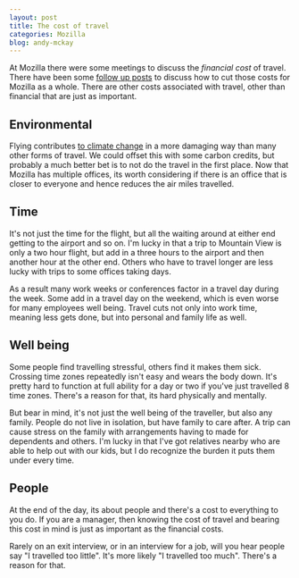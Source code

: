```yaml
---
layout: post
title: The cost of travel
categories: Mozilla
blog: andy-mckay
---
```


At Mozilla there were some meetings to discuss the *financial cost* of travel. There have been some <a href="http://christianheilmann.com/2014/02/16/how-i-save-money-when-traveling-for-work-san-franciscovalleyus/">follow up posts</a> to discuss how to cut those costs for Mozilla as a whole. There are other costs associated with travel, other than financial that are just as important.

Environmental
-------------

Flying contributes <a href="http://en.wikipedia.org/wiki/Environmental_impact_of_aviation#Total_climate_effects">to climate change</a> in a more damaging way than many other forms of travel. We could offset this with some carbon credits, but probably a much better bet is to not do the travel in the first place. Now that Mozilla has multiple offices, its worth considering if there is an office that is closer to everyone and hence reduces the air miles travelled.

Time
----

It's not just the time for the flight, but all the waiting around at either end getting to the airport and so on. I'm lucky in that a trip to Mountain View is only a two hour flight, but add in a three hours to the airport and then another hour at the other end. Others who have to travel longer are less lucky with trips to some offices taking days.

As a result many work weeks or conferences factor in a travel day during the week. Some add in a travel day on the weekend, which is even worse for many employees well being. Travel cuts not only into work time, meaning less gets done, but into personal and family life as well.

Well being
----------

Some people find travelling stressful, others find it makes them sick. Crossing time zones repeatedly isn't easy and wears the body down. It's pretty hard to function at full ability for a day or two if you've just travelled 8 time zones. There's a reason for that, its hard physically and mentally.

But bear in mind, it's not just the well being of the traveller, but also any family. People do not live in isolation, but have family to care after. A trip can cause stress on the family with arrangements having to made for dependents and others. I'm lucky in that I've got relatives nearby who are able to help out with our kids, but I do recognize the burden it puts them under every time.

People
------

At the end of the day, its about people and there's a cost to everything to you do. If you are a manager, then knowing the cost of travel and bearing this cost in mind is just as important as the financial costs.

Rarely on an exit interview, or in an interview for a job, will you hear people say "I travelled too little". It's more likely "I travelled too much". There's a reason for that.


